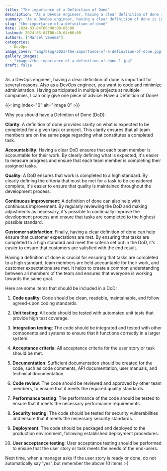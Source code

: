 ```yaml
---
title: "The importance of a Definition of Done"
description: "As a DevOps engineer, having a clear definition of done is important for several reasons. Also as a DevOps engineer, you want to code and minimize administration. Having participated in multiple projects at multiple companies, I can only give one piece of advice: Have a Definition of Done!Why you should have a Definition of Done (DoD):Clarity: A definition of done provides clarity on what is expected to be completed for a given task or project. This clarity ensures that all team members are on"
summary: "As a DevOps engineer, having a clear definition of done is important for several reasons. Also as a DevOps engineer, you want to code"
slug: "the-importance-of-a-definition-of-done"
date: 2024-03-04T06:00:00+00:00
lastmod: 2024-03-04T00:40:04+00:00
authors: ["Marcel Venema"]
categories:
  - DevOps
image_cover: "img/blog/2023/the-importance-of-a-definition-of-done.jpg"
gallery_images:
  - "images/the-importance-of-a-definition-of-done-1.jpg"
draft: false
---
```


As a DevOps engineer, having a clear definition of done is important for several reasons. Also as a DevOps engineer, you want to code and minimize administration. Having participated in multiple projects at multiple companies, I can only give one piece of advice: Have a Definition of Done!

{{< img index="0" alt="image 0" >}}

Why you should have a Definition of Done (DoD):

**Clarity**: A definition of done provides clarity on what is expected to be completed for a given task or project. This clarity ensures that all team members are on the same page regarding what constitutes a completed task.

**Accountability**: Having a clear DoD ensures that each team member is accountable for their work. By clearly defining what is expected, it's easier to measure progress and ensure that each team member is completing their assigned tasks.

**Quality**: A DoD ensures that work is completed to a high standard. By clearly defining the criteria that must be met for a task to be considered complete, it's easier to ensure that quality is maintained throughout the development process.

**Continuous improvement**: A definition of done can also help with continuous improvement. By regularly reviewing the DoD and making adjustments as necessary, it's possible to continually improve the development process and ensure that tasks are completed to the highest possible standard.

**Customer satisfaction**: Finally, having a clear definition of done can help ensure that customer expectations are met. By ensuring that tasks are completed to a high standard and meet the criteria set out in the DoD, it's easier to ensure that customers are satisfied with the end result.

Having a definition of done is crucial for ensuring that tasks are completed to a high standard, team members are held accountable for their work, and customer expectations are met. It helps to create a common understanding between all members of the team and ensures that everyone is working towards the same goal.

Here are some items that should be included in a DoD:

1. **Code quality**: Code should be clean, readable, maintainable, and follow agreed-upon coding standards.

2. **Unit testing**: All code should be tested with automated unit tests that provide high test coverage.

3. **Integration testing**: The code should be integrated and tested with other components and systems to ensure that it functions correctly in a larger system.

4. **Acceptance criteria**: All acceptance criteria for the user story or task should be met.

5. **Documentation**: Sufficient documentation should be created for the code, such as code comments, API documentation, user manuals, and technical documentation.

6. **Code review**: The code should be reviewed and approved by other team members, to ensure that it meets the required quality standards.

7. **Performance testing**: The performance of the code should be tested to ensure that it meets the necessary performance requirements.

8. **Security testing**: The code should be tested for security vulnerabilities and ensure that it meets the necessary security standards.

9. **Deployment**: The code should be packaged and deployed to the production environment, following established deployment procedures.

10. **User acceptance testing**: User acceptance testing should be performed to ensure that the user story or task meets the needs of the end-users.

Next time, when a manager asks if the user story is ready or done, do not automatically say 'yes', but remember the above 10 items :-)